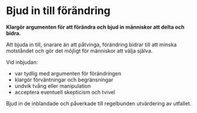 # Bjud in till förändring

<summary>
<strong>Klargör argumenten för att förändra och bjud in människor att delta och bidra.</strong>
</summary>

Att bjuda in till, snarare än att påtvinga, förändring bidrar till att minska motståndet och gör det möjligt för människor att välja själva.

Vid inbjudan:

- var tydlig med argumenten för förändringen
- klargör förväntningar och begränsningar
- undvik tvång eller manipulation
- acceptera eventuell skepticism och tvivel

Bjud in de inblandade och påverkade till regelbunden utvärdering av utfallet.